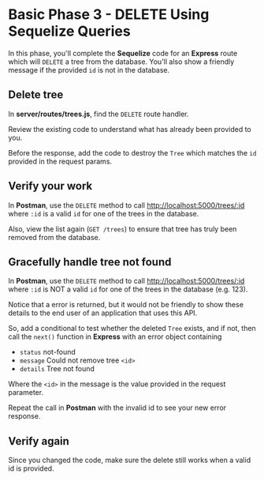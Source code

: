 # Basic Phase 3 - DELETE Using Sequelize Queries

In this phase, you'll complete the **Sequelize** code for an **Express** route
which will `DELETE` a tree from the database. You'll also show a friendly 
message if the provided `id` is not in the database.

## Delete tree

In __server/routes/trees.js__, find the `DELETE` route handler.

Review the existing code to understand what has already been provided to you.

Before the response, add the code to destroy the `Tree` which matches the `id`
provided in the request params.

## Verify your work

In **Postman**, use the `DELETE` method to call 
[http://localhost:5000/trees/:id][test-path] where `:id` is a valid `id` for one 
of the trees in the database.

Also, view the list again (`GET /trees`) to ensure that tree has truly been
removed from the database.

## Gracefully handle tree not found

In **Postman**, use the `DELETE` method to call
[http://localhost:5000/trees/:id][test-path] where `:id` is NOT a valid `id` for 
one of the trees in the database (e.g. 123).

Notice that a error is returned, but it would not be friendly to show these
details to the end user of an application that uses this API.

So, add a conditional to test whether the deleted `Tree` exists, and if not,
then call the `next()` function in **Express** with an error object containing

* `status` not-found
* `message` Could not remove tree `<id>`
* `details` Tree not found

Where the `<id>` in the message is the value provided in the request parameter.

Repeat the call in **Postman** with the invalid id to see your new error 
response.

## Verify again

Since you changed the code, make sure the delete still works when a valid id
is provided.


[test-path]: http://localhost:5000/trees/:id